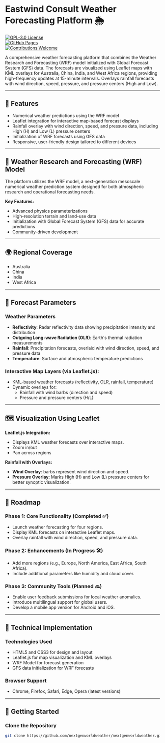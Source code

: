 # Eastwind Consult Weather Forecasting Platform 🌦️  
[![GPL-3.0 License](https://img.shields.io/badge/license-GPL--3.0-blue)](./LICENSE.md)  
[![GitHub Pages](https://img.shields.io/badge/deployment-GitHub%20Pages-blue)](https://nextgenworldweather.github.io)  
[![Contributions Welcome](https://img.shields.io/badge/contributions-welcome-brightgreen)](https://github.com/nextgenworldweather/nextgenworldweather.github.io/issues)  

A comprehensive weather forecasting platform that combines the Weather Research and Forecasting (WRF) model initialized with Global Forecast System (GFS) data. The forecasts are visualized using Leaflet maps with KML overlays for Australia, China, India, and West Africa regions, providing high-frequency updates at 15-minute intervals. Overlays rainfall forecasts with wind direction, speed, pressure, and pressure centers (High and Low). 

---

## 🌟 Features  
- Numerical weather predictions using the WRF model  
- Leaflet integration for interactive map-based forecast displays  
- Rainfall overlay with wind direction, speed, and pressure data, including High (H) and Low (L) pressure centers  
- Initialization of WRF forecasts using GFS data
- Responsive, user-friendly design tailored to different devices  

---

## 🔮 Weather Research and Forecasting (WRF) Model  

The platform utilizes the WRF model, a next-generation mesoscale numerical weather prediction system designed for both atmospheric research and operational forecasting needs.  

**Key Features:**  
- Advanced physics parameterizations  
- High-resolution terrain and land-use data  
- Initialization with Global Forecast System (GFS) data for accurate predictions  
- Community-driven development  

---

## 🌍 Regional Coverage  

- Australia  
- China  
- India  
- West Africa  

---

## 🎯 Forecast Parameters  

### Weather Parameters  
- **Reflectivity**: Radar reflectivity data showing precipitation intensity and distribution  
- **Outgoing Long-wave Radiation (OLR)**: Earth's thermal radiation measurements  
- **Rainfall**: Precipitation forecasts, overlaid with wind direction, speed, and pressure data  
- **Temperature**: Surface and atmospheric temperature predictions  

### Interactive Map Layers (via Leaflet.js):  
- KML-based weather forecasts (reflectivity, OLR, rainfall, temperature)  
- Dynamic overlays for:  
  - Rainfall with wind barbs (direction and speed)  
  - Pressure and pressure centers (H/L)  

---

## 🗺️ Visualization Using Leaflet  

**Leaflet.js Integration:**  
- Displays KML weather forecasts over interactive maps.
- Zoom in/out
- Pan across regions  

**Rainfall with Overlays:**  
- **Wind Overlay**: barbs represent wind direction and speed.  
- **Pressure Overlay**: Marks High (H) and Low (L) pressure centers for better synoptic visualization.  

---

## 🚀 Roadmap  

### Phase 1: Core Functionality (Completed ✅)  
- Launch weather forecasting for four regions.  
- Display KML forecasts on interactive Leaflet maps.  
- Overlay rainfall with wind direction, speed, and pressure data.  

### Phase 2: Enhancements (In Progress 🛠️)  
- Add more regions (e.g., Europe, North America, East Africa, South Africa).  
- Include additional parameters like humidity and cloud cover.  

### Phase 3: Community Tools (Planned 🔜)  
- Enable user feedback submissions for local weather anomalies.  
- Introduce multilingual support for global users.  
- Develop a mobile app version for Android and iOS.  

---

## 🔧 Technical Implementation  

### Technologies Used  
- HTML5 and CSS3 for design and layout  
- Leaflet.js for map visualization and KML overlays  
- WRF Model for forecast generation  
- GFS data initialization for WRF forecasts 

### Browser Support  
- Chrome, Firefox, Safari, Edge, Opera (latest versions)  

---

## 🚀 Getting Started  

### Clone the Repository  
```bash
git clone https://github.com/nextgenworldweather/nextgenworldweather.github.io.git
